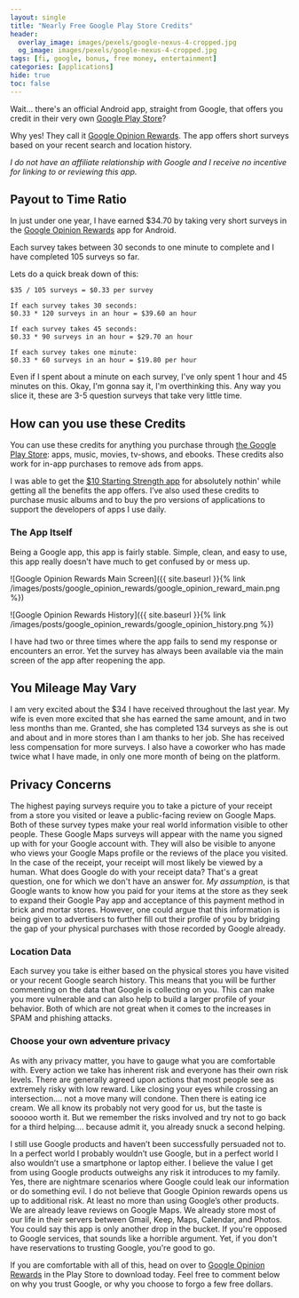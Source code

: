 ```yaml
---
layout: single
title: "Nearly Free Google Play Store Credits"
header:
  overlay_image: images/pexels/google-nexus-4-cropped.jpg
  og_image: images/pexels/google-nexus-4-cropped.jpg
tags: [fi, google, bonus, free money, entertainment]
categories: [applications]
hide: true
toc: false
---
```


Wait... there's an official Android app, straight from Google, that offers you credit in their very own [Google Play Store](https://play.google.com/store)?

Why yes! They call it [Google Opinion Rewards](https://play.google.com/store/apps/details?id=com.google.android.apps.paidtasks). The app offers short surveys based on your recent search and location history.

_I do not have an affiliate relationship with Google and I receive no incentive for linking to or reviewing this app._

## Payout to Time Ratio

In just under one year, I have earned $34.70 by taking very short surveys in the [Google Opinion Rewards](https://play.google.com/store/apps/details?id=com.google.android.apps.paidtasks) app for Android.

Each survey takes between 30 seconds to one minute to complete and I have completed 105 surveys so far.

Lets do a quick break down of this:

```
$35 / 105 surveys = $0.33 per survey

If each survey takes 30 seconds:
$0.33 * 120 surveys in an hour = $39.60 an hour

If each survey takes 45 seconds:
$0.33 * 90 surveys in an hour = $29.70 an hour

If each survey takes one minute:
$0.33 * 60 surveys in an hour = $19.80 per hour
```

Even if I spent about a minute on each survey, I've only spent 1 hour and 45 minutes on this. Okay, I'm gonna say it, I'm overthinking this. Any way you slice it, these are 3-5 question surveys that take very little time.

## How can you use these Credits

You can use these credits for anything you purchase through [the Google Play Store](https://play.google.com/store): apps, music, movies, tv-shows, and ebooks. These credits also work for in-app purchases to remove ads from apps.

I was able to get the [$10 Starting Strength app](https://play.google.com/store/apps/details?id=com.shabu.startingstrength&hl=en_US) for absolutely nothin' while getting all the benefits the app offers. I’ve also used these credits to purchase music albums and to buy the pro versions of applications to support the developers of apps I use daily.

### The App Itself

Being a Google app, this app is fairly stable. Simple, clean, and easy to use, this app really doesn't have much to get confused by or mess up.

![Google Opinion Rewards Main Screen]({{ site.baseurl }}{% link /images/posts/google_opinion_rewards/google_opinion_reward_main.png %})



![Google Opinion Rewards History]({{ site.baseurl }}{% link /images/posts/google_opinion_rewards/google_opinion_history.png %})

I have had two or three times where the app fails to send my response or encounters an error. Yet the survey has always been available via the main screen of the app after reopening the app.

## You Mileage May Vary

I am very excited about the $34 I have received throughout the last year. My wife is even more excited that she has earned the same amount, and in two less months than me. Granted, she has completed 134 surveys as she is out and about and in more stores than I am thanks to her job. She has received less compensation for more surveys. I also have a coworker who has made twice what I have made, in only one more month of being on the platform.

## Privacy Concerns

The highest paying surveys require you to take a picture of your receipt from a store you visited or leave a public-facing review on Google Maps. Both of these survey types make your real world information visible to other people. These Google Maps surveys will appear with the name you signed up with for your Google account with. They will also be visible to anyone who views your Google Maps profile or the reviews of the place you visited. In the case of the receipt, your receipt will most likely be viewed by a human. What does Google do with your receipt data? That's a great question, one for which we don't have an answer for. _My assumption_, is that Google wants to know how you paid for your items at the store as they seek to expand their Google Pay app and acceptance of this payment method in brick and mortar stores. However, one could argue that this information is being given to advertisers to further fill out their profile of you by bridging the gap of your physical purchases with those recorded by Google already.

### Location Data

Each survey you take is either based on the physical stores you have visited or your recent Google search history. This means that you will be further commenting on the data that Google is collecting on you. This can make you more vulnerable and can also help to build a larger profile of your behavior. Both of which are not great when it comes to the increases in SPAM and phishing attacks.

### Choose your own ~~adventure~~ privacy

As with any privacy matter, you have to gauge what you are comfortable with. Every action we take has inherent risk and everyone has their own risk levels. There are generally agreed upon actions that most people see as extremely risky with low reward. Like closing your eyes while crossing an intersection…. not a move many will condone. Then there is eating ice cream. We all know its probably not very good for us, but the taste is sooooo worth it. But we remember the risks involved and try not to go back for a third helping…. because admit it, you already snuck a second helping.

I still use Google products and haven’t been successfully persuaded not to. In a perfect world I probably wouldn’t use Google, but in a perfect world I also wouldn’t use a smartphone or laptop either. I believe the value I get from using Google products outweighs any risk it introduces to my family. Yes, there are nightmare scenarios where Google could leak our information or do something evil. I do not believe that Google Opinion rewards opens us up to additional risk. At least no more than using Google’s other products. We are already leave reviews on Google Maps. We already store most of our life in their servers between Gmail, Keep, Maps, Calendar, and Photos. You could say this app is only another drop in the bucket. If you're opposed to Google services, that sounds like a horrible argument. Yet, if you don't have reservations to trusting Google, you're good to go.

If you are comfortable with all of this, head on over to [Google Opinion Rewards](https://play.google.com/store/apps/details?id=com.google.android.apps.paidtasks) in the Play Store to download today. Feel free to comment below on why you trust Google, or why you choose to forgo a few free dollars.
